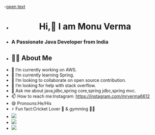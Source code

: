-<a href="https://www.google.com/url?sa=i&url=https%3A%2F%2Fen.wikipedia.org%2Fwiki%2FImage&psig=AOvVaw0eeM4grnrA4kGwzz1NUEZx&ust=1651473914617000&source=images&cd=vfe&ved=0CAwQjRxqFwoTCJDPq_LZvfcCFQAAAAAdAAAAABAD">open text</a>

- <H1 align="center">Hi,👋 I am Monu Verma</H1>
- <h3>A Passionate Java Developer from India</h3>
- <h2>🙋‍♂️ About Me</h2>
- 🔭 I’m currently working on AWS.
- 🌱 I’m currently learning Spring.
- 👯 I’m looking to collaborate on open source contribution.
- 🤔 I’m looking for help with stack overflow.
- 💬 Ask me about java,jdbc,spring core,spring jdbc,spring mvc.
- 📫 How to reach me:Instagram: https://instagram.com/mrverma6612
- 😄 Pronouns:He/His
- ⚡ Fun fact:Cricket Lover 🏏 & gymming 🏋️‍♂️
- <img src="https://github-readme-stats.vercel.app/api?username=mrverma441&&show_icons=true&title_color=ffffff&icon_color=bb2acf&text_color=daf7dc&bg_color=151515">
- <img src="https://github-readme-streak-stats.herokuapp.com/?user=mrverma441&theme=black-ice&hide_border=true">
- <img src="https://activity-graph.herokuapp.com/graph?username=mrverma441&bg_color=0D1117&color=5BCDEC&line=5BCDEC&point=FFFFFF&hide_border=true">


